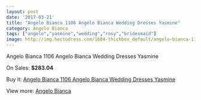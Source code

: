 ```yaml
---
layout: post
date: '2017-03-21'
title: "Angelo Bianca 1106 Angelo Bianca Wedding Dresses Yasmine"
category: Angelo Bianca
tags: ["angelo","yasmine","wedding","rosy","bridesmaid"]
image: http://img.hectodress.com/1684-thickbox_default/angelo-bianca-1106-angelo-bianca-wedding-dresses-yasmine.jpg
---
```

Angelo Bianca 1106 Angelo Bianca Wedding Dresses Yasmine

On Sales: **$283.04**
<a href="https://www.hectodress.com/angelo-bianca/1054-angelo-bianca-1106-angelo-bianca-wedding-dresses-yasmine.html"><amp-img layout="responsive" width="600" height="600" src="//img.hectodress.com/1684-thickbox_default/angelo-bianca-1106-angelo-bianca-wedding-dresses-yasmine.jpg" alt="Angelo Bianca 1106 Angelo Bianca Wedding Dresses Yasmine 0" /></a>

Buy it: [Angelo Bianca 1106 Angelo Bianca Wedding Dresses Yasmine](https://www.hectodress.com/angelo-bianca/1054-angelo-bianca-1106-angelo-bianca-wedding-dresses-yasmine.html "Angelo Bianca 1106 Angelo Bianca Wedding Dresses Yasmine")

View more: [Angelo Bianca](https://www.hectodress.com/14-angelo-bianca "Angelo Bianca")